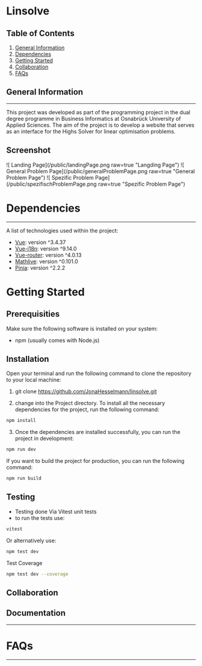 # Linsolve

## Table of Contents
1. [General Information ](#general-information)
2. [Dependencies](#Dependencies)
3. [Getting Started](#getting-started)
4. [Collaboration](#Collaboration)
5. [FAQs](#faqs)

## General Information
***
This project was developed as part of the programming project in the dual degree programme in Business Informatics at Osnabrück University of Applied Sciences. The aim of the project is to develop a website that serves as an interface for the Highs Solver for linear optimisation problems.

## Screenshot
![ Landing Page](/public/landingPage.png raw=true "Langding Page")
![ General Problem Page](/public/generalProblemPage.png raw=true "General Problem Page")
![ Spezific Problem Page](/public/spezifischProblemPage.png raw=true "Spezific Problem Page")
# Dependencies
*************
A list of technologies used within the project:
* [Vue](https://vuejs.org/): version ^3.4.37
* [Vue-i18n](https://vue-i18n.intlify.dev/): version ^9.14.0
* [Vue-router](https://router.vuejs.org/): version ^4.0.13
* [Mathlive](https://cortexjs.io/mathlive/): version ^0.101.0
* [Pinia](https://pinia.vuejs.org/): version ^2.2.2

# Getting Started
## Prerequisities
Make sure the following software is installed on your system:
* npm (usually comes with Node.js)





## Installation
Open your terminal and run the following command to clone the repository to your local machine:
1. git clone https://github.com/JonaHesselmann/linsolve.git

2. change into the Project directory.
To install all the necessary dependencies for the project, run the following command: 
```bash
npm install
```
3. Once the dependencies are installed successfully, you can run the project in development:
```bash
npm run dev 
```
If you want to build the project for production, you can run the following command: 
```bash
npm run build
```

## Testing
* Testing done Via Vitest unit tests
* to run the tests use:
```bash
vitest
```
Or alternatively use:
```bash
npm test dev
```
Test Coverage 
```bash 
npm test dev --coverage
```

## Collaboration


## Documentation
**********
# FAQs
**********

